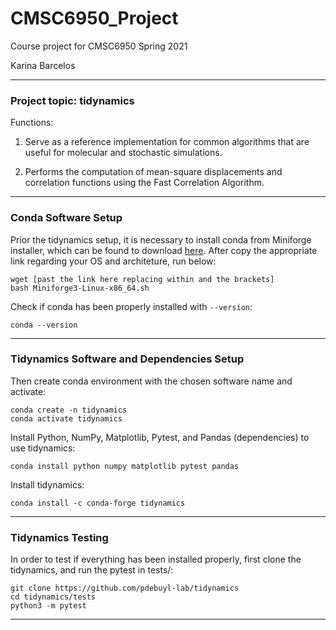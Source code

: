 # CMSC6950_Project
Course project for CMSC6950 Spring 2021

Karina Barcelos

---
### Project topic: tidynamics

Functions:

1. Serve as a reference implementation for common algorithms that are useful for molecular and stochastic simulations.

2. Performs the computation of mean-square displacements and correlation functions using the Fast Correlation Algorithm.

---
### Conda Software Setup

Prior the tidynamics setup, it is necessary to install conda from Miniforge installer, which can be found to download [here](https://github.com/conda-forge/miniforge). After copy the appropriate link regarding your OS and architeture, run below:

```
wget [past the link here replacing within and the brackets]
bash Miniforge3-Linux-x86_64.sh
```

Check if conda has been properly installed with `--version`:

```
conda --version
```
----
### Tidynamics Software and Dependencies Setup

Then create conda environment with the chosen software name and activate:   

```
conda create -n tidynamics
conda activate tidynamics
```

Install Python, NumPy, Matplotlib, Pytest, and Pandas (dependencies) to use tidynamics:

```
conda install python numpy matplotlib pytest pandas
```

Install tidynamics:

```
conda install -c conda-forge tidynamics
```
---
### Tidynamics Testing

In order to test if everything has been installed properly, first clone the tidynamics, and run the pytest in tests/:

```
git clone https://github.com/pdebuyl-lab/tidynamics
cd tidynamics/tests
python3 -m pytest
```
---
